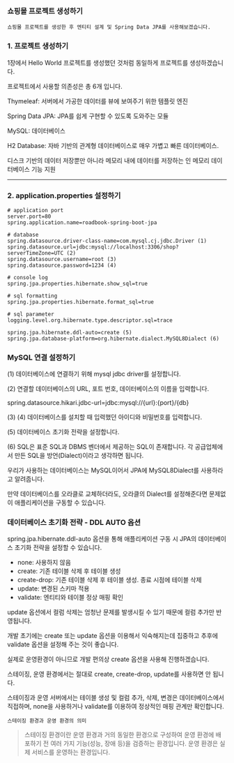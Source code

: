 ### 쇼핑몰 프로젝트 생성하기

```
쇼핑몰 프로젝트를 생성한 후 엔티티 설계 및 Spring Data JPA를 사용해보겠습니다.
```

### 1. 프로젝트 생성하기

1장에서 Hello World 프로젝트를 생성했던 것처럼 동일하게 프로젝트를 생성하겠습니다.

프로젝트에서 사용할 의존성은 총 6개 입니다.

Thymeleaf: 서버에서 가공한 데이터를 뷰에 보여주기 위한 템플릿 엔진

Spring Data JPA: JPA를 쉽게 구현할 수 있도록 도와주는 모듈

MySQL: 데이터베이스

H2 Database: 자바 기반의 관계형 데이터베이스로 매우 가볍고 빠른 데이터베이스.

디스크 기반의 데이터 저장뿐만 아니라 메모리 내에 데이터를 저장하는 인 메모리 데이터베이스 기능 지원

---

### 2. application.properties 설정하기

```
# application port
server.port=80
spring.application.name=roadbook-spring-boot-jpa

# database
spring.datasource.driver-class-name=com.mysql.cj.jdbc.Driver (1)
spring.datasource.url=jdbc:mysql://localhost:3306/shop?serverTimeZone=UTC (2)
spring.datasource.username=root (3)
spring.datasource.password=1234 (4)

# console log
spring.jpa.properties.hibernate.show_sql=true

# sql formatting
spring.jpa.properties.hibernate.format_sql=true

# sql parameter
logging.level.org.hibernate.type.descriptor.sql=trace

spring.jpa.hibernate.ddl-auto=create (5)
spring.jpa.database-platform=org.hibernate.dialect.MySQL8Dialect (6)
```

### MySQL 연결 설정하기

(1) 데이터베이스에 연결하기 위해 mysql jdbc driver를 설정합니다.

(2) 연결할 데이터베이스의 URL, 포트 번호, 데이터베이스의 이름을 입력합니다.

spring.datasource.hikari.jdbc-url=jdbc:mysql://{url}:{port}/{db}

(3) (4) 데이터베이스를 설치할 때 입력했던 아이디와 비밀번호를 입력합니다.

(5) 데이터베이스 초기화 전략을 설정합니다.

(6) SQL은 표준 SQL과 DBMS 벤더에서 제공하는 SQL이 존재합니다. 각 공급업체에서 만든 SQL을 방언(Dialect)이라고 생각하면 됩니다.

우리가 사용하는 데이터베이스는 MySQL이어서 JPA에 MySQL8Dialect를 사용하라고 알려줍니다.

만약 데이터베이스를 오라클로 교체하더라도, 오라클의 Dialect를 설정해준다면 문제없이 애플리케이션을 구동할 수 있습니다.

### 데이터베이스 초기화 전략 - DDL AUTO 옵션

spring.jpa.hibernate.ddl-auto 옵션을 통해 애플리케이션 구동 시 JPA의 데이터베이스 초기화 전략을 설정할 수 있습니다.

* none: 사용하지 않음
* create: 기존 테이블 삭제 후 테이블 생성
* create-drop: 기존 테이블 삭제 후 테이블 생성. 종료 시점에 테이블 삭제
* update: 변경된 스키마 적용
* validate: 엔티티와 테이블 정상 매핑 확인

update 옵션에서 컬럼 삭제는 엄청난 문제를 발생시킬 수 있기 때문에 컬럼 추가만 반영됩니다. 

개발 초기에는 create 또는 update 옵션을 이용해서 익숙해지는데 집중하고 추후에 validate 옵션을 설정해 주는 것이 좋습니다. 

실제로 운영환경이 아니므로 개발 편의상 create 옵션을 사용해 진행하겠습니다.

스테이징, 운영 환경에서는 절대로 create, create-drop, update를 사용하면 안 됩니다. 

스테이징과 운영 서버에서는 테이블 생성 및 컬럼 추가, 삭제, 변경은 데이터베이스에서 직접하며, none을 사용하거나 validate를 이용하여 정상적인 매핑 관계만 확인합니다.

`스테이징 환경과 운영 환경의 의미`

> 스테이징 환경이란 운영 환경과 거의 동일한 환경으로 구성하여 운영 환경에 배포하기 전 여러 가지 기능(성능, 장애 등)을 검증하는 환경입니다. 운영 환경은 실제 서비스를 운영하는 환경입니다.
